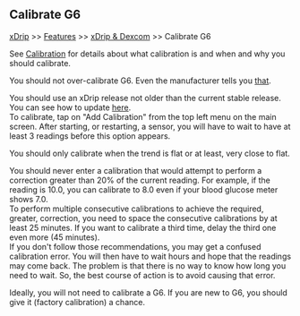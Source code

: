 ## Calibrate G6  
[xDrip](../README.md) >> [Features](./Features_page) >> [xDrip & Dexcom](./Dexcom_page) >> Calibrate G6  
  
See [Calibration](./Calibration.md) for details about what calibration is and when and why you should calibrate.  

You should not over-calibrate G6.  Even the manufacturer tells you [that](https://www.dexcom.com/faqs/is-my-dexcom-sensor-accurate).  

You should use an xDrip release not older than the current stable release.  You can see how to update [here](./Updates.md).  
To calibrate, tap on "Add Calibration" from the top left menu on the main screen.  After starting, or restarting, a sensor, you will have to wait to have at least 3 readings before this option appears.  

You should only calibrate when the trend is flat or at least, very close to flat.  

You should never enter a calibration that would attempt to perform a correction greater than 20% of the current reading.  For example, if the reading is 10.0, you can calibrate to 8.0 even if your blood glucose meter shows 7.0.  
To perform multiple consecutive calibrations to achieve the required, greater, correction, you need to space the consecutive calibrations by at least 25 minutes.  If you want to calibrate a third time, delay the third one even more (45 minutes).  
If you don't follow those recommendations, you may get a confused calibration error.  You will then have to wait hours and hope that the readings may come back.  The problem is that there is no way to know how long you need to wait.  So, the best course of action is to avoid causing that error.  

Ideally, you will not need to calibrate a G6.  If you are new to G6, you should give it (factory calibration) a chance.  
